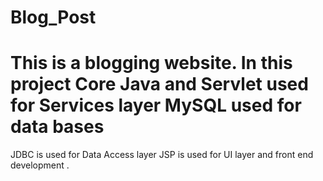 # Blog_Post
#  This is a blogging website. In this project Core Java and Servlet used for Services layer MySQL used for data bases
   JDBC is used for Data Access layer JSP is used for UI layer and front end development .
